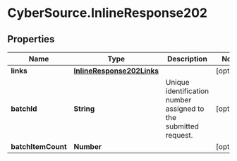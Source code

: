 # CyberSource.InlineResponse202

## Properties
Name | Type | Description | Notes
------------ | ------------- | ------------- | -------------
**links** | [**InlineResponse202Links**](InlineResponse202Links.md) |  | [optional] 
**batchId** | **String** | Unique identification number assigned to the submitted request. | [optional] 
**batchItemCount** | **Number** |  | [optional] 


